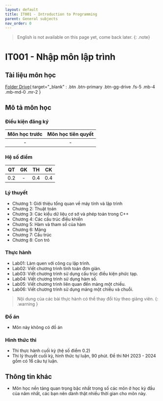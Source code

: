 ```yaml
---
layout: default
title: IT001 - Introduction to Programming
parent: General subjects
nav_order: 0
---
```


> English is not available on this page yet, come back later.
{: .note}

# IT001 - Nhập môn lập trình

## Tài liệu môn học

[Folder Drive](https://drive.google.com/drive/folders/1QzBwFVnh_SvDCNp6QeH8Sv_L_ZjSY7ve?usp=sharing){:target="_blank" : .btn .btn-primary .btn-gg-drive .fs-5 .mb-4 .mb-md-0 .mr-2 }

## Mô tả môn học

### Điều kiện đăng ký

| Môn học trước| Môn học tiên quyết  |
|------|-----|
| <center> - </center>| <center>-</center>|

### Hệ số điểm

| QT   | GK  | TH  | CK  |
|------|-----|-----|-----|
| <center>0.2</center>| <center>-</center>| <center>0.4</center> | <center>0.4</center> |

### Lý thuyết

- Chương 1: Giới thiệu tổng quan về máy tính và lập trình
- Chương 2: Thuật toán
- Chương 3: Các kiểu dữ liệu cơ sở và phép toán trong C++
- Chương 4: Các cấu trúc điều khiển
- Chương 5: Hàm và tham số của hàm
- Chương 6: Mảng
- Chương 7: Cấu trúc
- Chương 8: Con trỏ

### Thực hành

- Lab01: Làm quen với công cụ lập trình.
- Lab02: Viết chương trình tính toán đơn giản.
- Lab03: Viết chương trình sử dụng cấu trúc điều kiện phức tạp.
- Lab04: Viết chương trình sử dụng hàm số.
- Lab05: Viết chương trình liên quan đến mảng một chiều.
- Lab06: Viết chương trình sử dụng mảng một chiều và chuỗi.

> Nội dung của các bài thực hành có thể thay đổi tùy theo giảng viên.
{: .warning }

### Đồ án

- Môn này không có đồ án

### Hình thức thi

- Thi thực hành cuối kỳ (hệ số điểm 0.2)
- Thi lý thuyết cuối kỳ, hình thức tự luận, 90 phút. Đề thi NH 2023 - 2024 gồm có 16 câu tự luận.

## Thông tin khác

- Môn học nền tảng quan trọng bậc nhất trong số các môn ở học kỳ đầu của năm nhất, các bạn nên dành thật nhiều thời gian cho môn này.